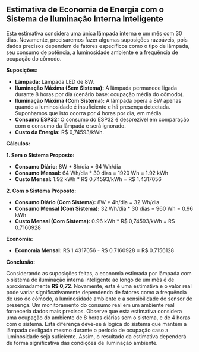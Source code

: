 ## Estimativa de Economia de Energia com o Sistema de Iluminação Interna Inteligente

Esta estimativa considera uma única lâmpada interna e um mês com 30 dias.  Novamente, precisaremos fazer algumas suposições razoáveis, pois dados precisos dependem de fatores específicos como o tipo de lâmpada, seu consumo de potência, a luminosidade ambiente e a frequência de ocupação do cômodo.

**Suposições:**

* **Lâmpada:** Lâmpada LED de 8W.
* **Iluminação Máxima (Sem Sistema):** A lâmpada permanece ligada durante 8 horas por dia (cenário base: ocupação média do cômodo).
* **Iluminação Máxima (Com Sistema):** A lâmpada opera a 8W apenas quando a luminosidade é insuficiente e há presença detectada.  Suponhamos que isto ocorra por 4 horas por dia, em média.
* **Consumo ESP32:** O consumo do ESP32 é desprezível em comparação com o consumo da lâmpada e será ignorado.
* **Custo da Energia:** R$ 0,74593/kWh.


**Cálculos:**

**1. Sem o Sistema Proposto:**

* **Consumo Diário:** 8W * 8h/dia = 64 Wh/dia
* **Consumo Mensal:** 64 Wh/dia * 30 dias = 1920 Wh = 1.92 kWh
* **Custo Mensal:** 1.92 kWh * R$ 0,74593/kWh = R$ 1.4317056


**2. Com o Sistema Proposto:**

* **Consumo Diário (Com Sistema):** 8W * 4h/dia = 32 Wh/dia
* **Consumo Mensal (Com Sistema):** 32 Wh/dia * 30 dias = 960 Wh = 0.96 kWh
* **Custo Mensal (Com Sistema):** 0.96 kWh * R$ 0,74593/kWh = R$ 0.7160928


**Economia:**

* **Economia Mensal:** R$ 1.4317056 - R$ 0.7160928 = R$ 0.7156128

**Conclusão:**

Considerando as suposições feitas, a economia estimada por lâmpada com o sistema de iluminação interna inteligente ao longo de um mês é de aproximadamente **R$ 0,72**.  Novamente, esta é uma estimativa e o valor real pode variar significativamente dependendo de fatores como a frequência de uso do cômodo, a luminosidade ambiente e a sensibilidade do sensor de presença. Um monitoramento do consumo real em um ambiente real forneceria dados mais precisos.  Observe que esta estimativa considera uma ocupação do ambiente de 8 horas diárias sem o sistema, e de 4 horas com o sistema. Esta diferença deve-se à lógica do sistema que mantém a lâmpada desligada mesmo durante o período de ocupação caso a luminosidade seja suficiente.  Assim, o resultado da estimativa dependerá de forma significativa das condições de iluminação ambiente.
